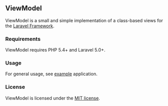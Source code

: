 ## ViewModel

ViewModel is a small and simple implementation of a class-based views for the [Laravel Framework](http://laravel.com/).

### Requirements

ViewModel requires PHP 5.4+ and Laravel 5.0+.

### Usage

For general usage, see [example](https://github.com/osiemsiedem/viewmodel-example) application.

### License

ViewModel is licensed under the [MIT license](http://opensource.org/licenses/MIT).
